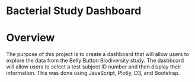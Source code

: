 # Bacterial Study Dashboard

# Overview
The purpose of this project is to create a dashboard that will allow users to explore the data from the Belly Button Biodiversity study. The dashboard will allow users to select a test subject ID number and then display their information. This was done using JavaScript, Plotly, D3, and Bootstrap.